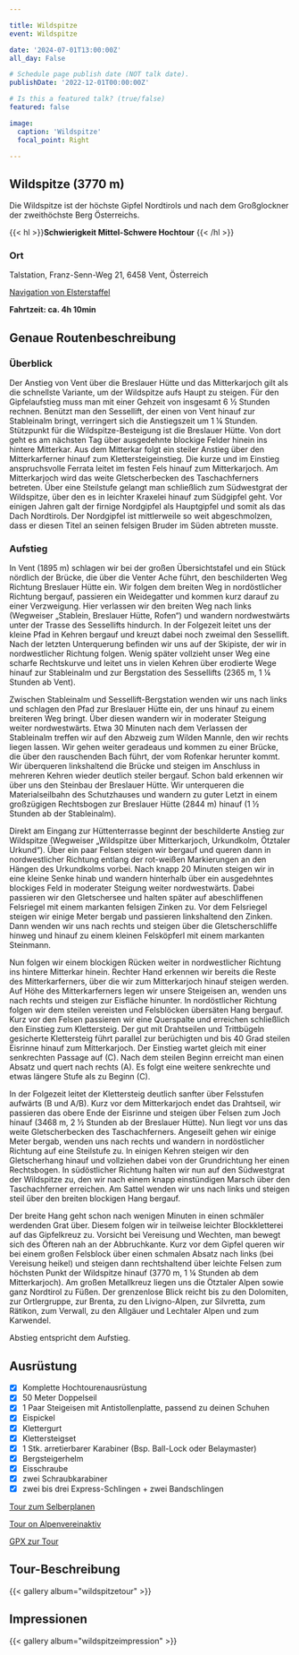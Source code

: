 ```yaml
---

title: Wildspitze 
event: Wildspitze 

date: '2024-07-01T13:00:00Z'
all_day: False

# Schedule page publish date (NOT talk date).
publishDate: '2022-12-01T00:00:00Z'

# Is this a featured talk? (true/false)
featured: false

image:
  caption: 'Wildspitze'
  focal_point: Right

---
```


## **Wildspitze (3770 m)**

Die Wildspitze ist der höchste Gipfel Nordtirols und nach dem Großglockner der zweithöchste Berg Österreichs. 


{{< hl >}}**Schwierigkeit Mittel-Schwere Hochtour** {{< /hl >}}

  
### Ort

Talstation, Franz-Senn-Weg 21, 6458 Vent, Österreich

[Navigation von Elsterstaffel](https://goo.gl/maps/Nh8Fd1DxWsqWQkLd9)

**Fahrtzeit: ca. 4h 10min**

## Genaue Routenbeschreibung

### Überblick

Der Anstieg von Vent über die Breslauer Hütte und das Mitterkarjoch gilt als die schnellste Variante, um der Wildspitze aufs Haupt zu steigen. Für den Gipfelaufstieg muss man mit einer Gehzeit von insgesamt 6 ½ Stunden rechnen. Benützt man den Sessellift, der einen von Vent hinauf zur Stableinalm bringt, verringert sich die Anstiegszeit um 1 ¼ Stunden. Stützpunkt für die Wildspitze-Besteigung ist die Breslauer Hütte. Von dort geht es am nächsten Tag über ausgedehnte blockige Felder hinein ins hintere Mitterkar. Aus dem Mitterkar folgt ein steiler Anstieg über den Mitterkarferner hinauf zum Klettersteigeinstieg. Die kurze und im Einstieg anspruchsvolle Ferrata leitet im festen Fels hinauf zum Mitterkarjoch. Am Mitterkarjoch wird das weite Gletscherbecken des Taschachferners betreten. Über eine Steilstufe gelangt man schließlich zum Südwestgrat der Wildspitze, über den es in leichter Kraxelei hinauf zum Südgipfel geht. Vor einigen Jahren galt der firnige Nordgipfel als Hauptgipfel und somit als das Dach Nordtirols. Der Nordgipfel ist mittlerweile so weit abgeschmolzen, dass er diesen Titel an seinen felsigen Bruder im Süden abtreten musste.

### Aufstieg

In Vent (1895 m) schlagen wir bei der großen Übersichtstafel und ein Stück nördlich der Brücke, die über die Venter Ache führt, den beschilderten Weg Richtung Breslauer Hütte ein. Wir folgen dem breiten Weg in nordöstlicher Richtung bergauf, passieren ein Weidegatter und kommen kurz darauf zu einer Verzweigung. Hier verlassen wir den breiten Weg nach links (Wegweiser „Stablein, Breslauer Hütte, Rofen“) und wandern nordwestwärts unter der Trasse des Sessellifts hindurch. In der Folgezeit leitet uns der kleine Pfad in Kehren bergauf und kreuzt dabei noch zweimal den Sessellift. Nach der letzten Unterquerung befinden wir uns auf der Skipiste, der wir in nordwestlicher Richtung folgen. Wenig später vollzieht unser Weg eine scharfe Rechtskurve und leitet uns in vielen Kehren über erodierte Wege hinauf zur Stableinalm und zur Bergstation des Sessellifts (2365 m, 1 ¼ Stunden ab Vent).

Zwischen Stableinalm und Sessellift-Bergstation wenden wir uns nach links und schlagen den Pfad zur Breslauer Hütte ein, der uns hinauf zu einem breiteren Weg bringt. Über diesen wandern wir in moderater Steigung weiter nordwestwärts. Etwa 30 Minuten nach dem Verlassen der Stableinalm treffen wir auf den Abzweig zum Wilden Mannle, den wir rechts liegen lassen. Wir gehen weiter geradeaus und kommen zu einer Brücke, die über den rauschenden Bach führt, der vom Rofenkar herunter kommt. Wir überqueren linkshaltend die Brücke und steigen im Anschluss in mehreren Kehren wieder deutlich steiler bergauf. Schon bald erkennen wir über uns den Steinbau der Breslauer Hütte. Wir unterqueren die Materialseilbahn des Schutzhauses und wandern zu guter Letzt in einem großzügigen Rechtsbogen zur Breslauer Hütte (2844 m) hinauf (1 ½ Stunden ab der Stableinalm).

Direkt am Eingang zur Hüttenterrasse beginnt der beschilderte Anstieg zur Wildspitze (Wegweiser „Wildspitze über Mitterkarjoch, Urkundkolm, Ötztaler Urkund“). Über ein paar Felsen steigen wir bergauf und queren dann in nordwestlicher Richtung entlang der rot-weißen Markierungen an den Hängen des Urkundkolms vorbei. Nach knapp 20 Minuten steigen wir in eine kleine Senke hinab und wandern hinterhalb über ein ausgedehntes blockiges Feld in moderater Steigung weiter nordwestwärts. Dabei passieren wir den Gletschersee und halten später auf abeschliffenen Felsriegel mit einem markanten felsigen Zinken zu. Vor dem Felsriegel steigen wir einige Meter bergab und passieren linkshaltend den Zinken. Dann wenden wir uns nach rechts und steigen über die Gletscherschliffe hinweg und hinauf zu einem kleinen Felsköpferl mit einem markanten Steinmann.

Nun folgen wir einem blockigen Rücken weiter in nordwestlicher Richtung ins hintere Mitterkar hinein. Rechter Hand erkennen wir bereits die Reste des Mitterkarferners, über die wir zum Mitterkarjoch hinauf steigen werden. Auf Höhe des Mitterkarferners legen wir unsere Steigeisen an, wenden uns nach rechts und steigen zur Eisfläche hinunter. In nordöstlicher Richtung folgen wir dem steilen vereisten und Felsblöcken übersäten Hang bergauf. Kurz vor den Felsen passieren wir eine Querspalte und erreichen schließlich den Einstieg zum Klettersteig. Der gut mit Drahtseilen und Trittbügeln gesicherte Klettersteig führt parallel zur berüchigten und bis 40 Grad steilen Eisrinne hinauf zum Mitterkarjoch. Der Einstieg wartet gleich mit einer senkrechten Passage auf (C). Nach dem steilen Beginn erreicht man einen Absatz und quert nach rechts (A). Es folgt eine weitere senkrechte und etwas längere Stufe als zu Beginn (C).

In der Folgezeit leitet der Klettersteig deutlich sanfter über Felsstufen aufwärts (B und A/B). Kurz vor dem Mitterkarjoch endet das Drahtseil, wir passieren das obere Ende der Eisrinne und steigen über Felsen zum Joch hinauf (3468 m, 2 ½ Stunden ab der Breslauer Hütte). Nun liegt vor uns das weite Gletscherbecken des Taschachferners. Angeseilt gehen wir einige Meter bergab, wenden uns nach rechts und wandern in nordöstlicher Richtung auf eine Steilstufe zu. In einigen Kehren steigen wir den Gletscherhang hinauf und vollziehen dabei von der Grundrichtung her einen Rechtsbogen. In südöstlicher Richtung halten wir nun auf den Südwestgrat der Wildspitze zu, den wir nach einem knapp einstündigen Marsch über den Taschachferner erreichen. Am Sattel wenden wir uns nach links und steigen steil über den breiten blockigen Hang bergauf.

Der breite Hang geht schon nach wenigen Minuten in einen schmäler werdenden Grat über. Diesem folgen wir in teilweise leichter Blockkletterei auf das Gipfelkreuz zu. Vorsicht bei Vereisung und Wechten, man bewegt sich des Öfteren nah an der Abbruchkante. Kurz vor dem Gipfel queren wir bei einem großen Felsblock über einen schmalen Absatz nach links (bei Vereisung heikel) und steigen dann rechtshaltend über leichte Felsen zum höchsten Punkt der Wildspitze hinauf (3770 m, 1 ¼ Stunden ab dem Mitterkarjoch). Am großen Metallkreuz liegen uns die Ötztaler Alpen sowie ganz Nordtirol zu Füßen. Der grenzenlose Blick reicht bis zu den Dolomiten, zur Ortlergruppe, zur Brenta, zu den Livigno-Alpen, zur Silvretta, zum Rätikon, zum Verwall, zu den Allgäuer und Lechtaler Alpen und zum Karwendel.

Abstieg entspricht dem Aufstieg.

## Ausrüstung
- [x] Komplette Hochtourenausrüstung
- [x] 50 Meter Doppelseil
- [x] 1 Paar Steigeisen mit Antistollenplatte, passend zu deinen Schuhen
- [x] Eispickel
- [x] Klettergurt
- [x] Klettersteigset
- [x] 1 Stk. arretierbarer Karabiner (Bsp. Ball-Lock oder Belaymaster)
- [x] Bergsteigerhelm
- [x] Eisschraube
- [x] zwei Schraubkarabiner
- [x] zwei bis drei Express-Schlingen + zwei Bandschlingen

[Tour zum Selberplanen](https://www.hoehenrausch.de/berge/wildspitze/)

[Tour on Alpenvereinaktiv](https://www.alpenvereinaktiv.com/de/tour/wildspitze-ueber-breslauer-huette/112257045/)

[GPX zur Tour](https://www.hoehenrausch.de/berge/wildspitze/gps-track/download.php)

## Tour-Beschreibung

{{< gallery album="wildspitzetour" >}}


## Impressionen

{{< gallery album="wildspitzeimpression" >}}